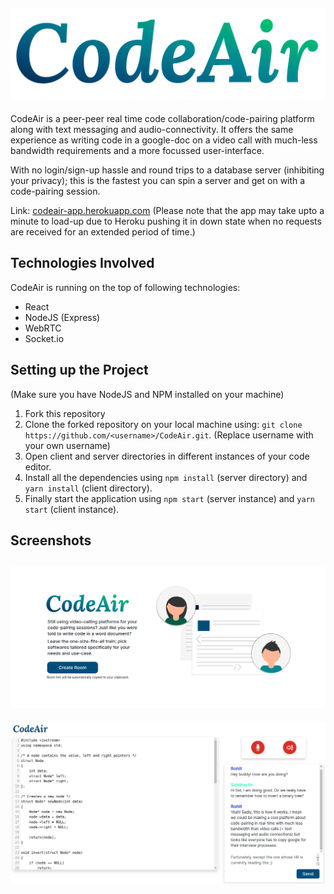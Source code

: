 ![Logo](/screenshots/Logo.png)
-----
CodeAir is a peer-peer real time code collaboration/code-pairing platform along with text messaging and audio-connectivity. 
It offers the same experience as writing code in a google-doc on a video call with much-less bandwidth requirements and
a more focussed user-interface.

With no login/sign-up hassle and round trips to a database server (inhibiting your privacy); this is the fastest you can spin a server 
and get on with a code-pairing session.

Link: [codeair-app.herokuapp.com](https://codeair-app.herokuapp.com/) (Please note that the app may take upto a minute to load-up due to Heroku pushing it in down state when no requests are received for an extended period of time.)

## Technologies Involved
CodeAir is running on the top of following technologies:
- React
- NodeJS (Express)
- WebRTC
- Socket.io

##  Setting up the Project
(Make sure you have NodeJS and NPM installed on your machine)
1. Fork this repository
2. Clone the forked repository on your local machine using: 
`git clone https://github.com/<username>/CodeAir.git`. (Replace username with your own username)
3. Open client and server directories in different instances of your code editor.
4. Install all the dependencies using `npm install` (server directory) and `yarn install` (client directory).
5. Finally start the application using `npm start` (server instance) and `yarn start` (client instance).

## Screenshots
![Home](/screenshots/Home.png)
---
![CodeRoom](/screenshots/CodeRoom.png)
